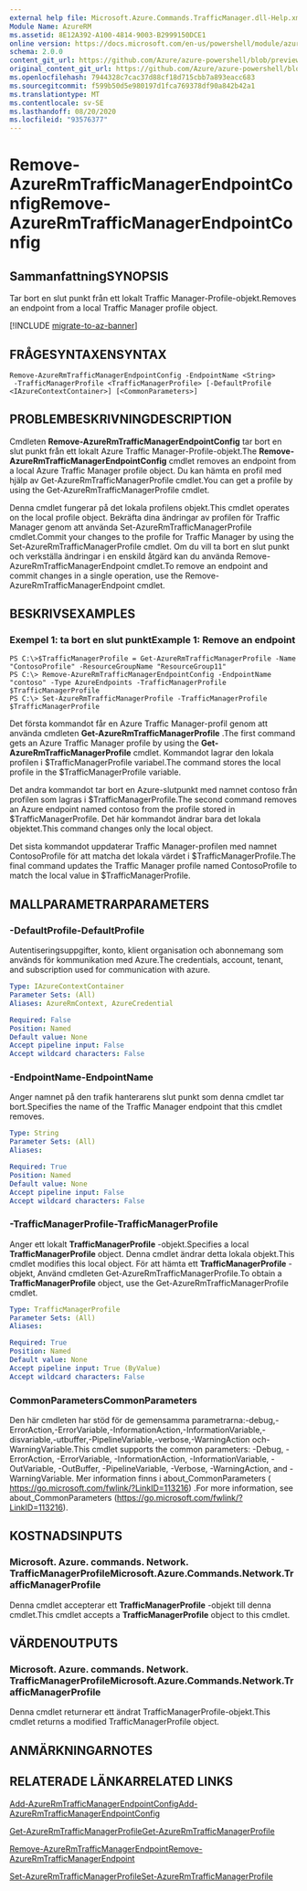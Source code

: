 ```yaml
---
external help file: Microsoft.Azure.Commands.TrafficManager.dll-Help.xml
Module Name: AzureRM
ms.assetid: 8E12A392-A100-4814-9003-B2999150DCE1
online version: https://docs.microsoft.com/en-us/powershell/module/azurerm.trafficmanager/remove-azurermtrafficmanagerendpointconfig
schema: 2.0.0
content_git_url: https://github.com/Azure/azure-powershell/blob/preview/src/ResourceManager/TrafficManager/Commands.TrafficManager2/help/Remove-AzureRmTrafficManagerEndpointConfig.md
original_content_git_url: https://github.com/Azure/azure-powershell/blob/preview/src/ResourceManager/TrafficManager/Commands.TrafficManager2/help/Remove-AzureRmTrafficManagerEndpointConfig.md
ms.openlocfilehash: 7944328c7cac37d88cf18d715cbb7a893eacc683
ms.sourcegitcommit: f599b50d5e980197d1fca769378df90a842b42a1
ms.translationtype: MT
ms.contentlocale: sv-SE
ms.lasthandoff: 08/20/2020
ms.locfileid: "93576377"
---
```

# <span data-ttu-id="b5980-101">Remove-AzureRmTrafficManagerEndpointConfig</span><span class="sxs-lookup"><span data-stu-id="b5980-101">Remove-AzureRmTrafficManagerEndpointConfig</span></span>

## <span data-ttu-id="b5980-102">Sammanfattning</span><span class="sxs-lookup"><span data-stu-id="b5980-102">SYNOPSIS</span></span>
<span data-ttu-id="b5980-103">Tar bort en slut punkt från ett lokalt Traffic Manager-Profile-objekt.</span><span class="sxs-lookup"><span data-stu-id="b5980-103">Removes an endpoint from a local Traffic Manager profile object.</span></span>

[!INCLUDE [migrate-to-az-banner](../../includes/migrate-to-az-banner.md)]

## <span data-ttu-id="b5980-104">FRÅGESYNTAXEN</span><span class="sxs-lookup"><span data-stu-id="b5980-104">SYNTAX</span></span>

```
Remove-AzureRmTrafficManagerEndpointConfig -EndpointName <String>
 -TrafficManagerProfile <TrafficManagerProfile> [-DefaultProfile <IAzureContextContainer>] [<CommonParameters>]
```

## <span data-ttu-id="b5980-105">PROBLEMBESKRIVNING</span><span class="sxs-lookup"><span data-stu-id="b5980-105">DESCRIPTION</span></span>
<span data-ttu-id="b5980-106">Cmdleten **Remove-AzureRmTrafficManagerEndpointConfig** tar bort en slut punkt från ett lokalt Azure Traffic Manager-Profile-objekt.</span><span class="sxs-lookup"><span data-stu-id="b5980-106">The **Remove-AzureRmTrafficManagerEndpointConfig** cmdlet removes an endpoint from a local Azure Traffic Manager profile object.</span></span>
<span data-ttu-id="b5980-107">Du kan hämta en profil med hjälp av Get-AzureRmTrafficManagerProfile cmdlet.</span><span class="sxs-lookup"><span data-stu-id="b5980-107">You can get a profile by using the Get-AzureRmTrafficManagerProfile cmdlet.</span></span>

<span data-ttu-id="b5980-108">Denna cmdlet fungerar på det lokala profilens objekt.</span><span class="sxs-lookup"><span data-stu-id="b5980-108">This cmdlet operates on the local profile object.</span></span>
<span data-ttu-id="b5980-109">Bekräfta dina ändringar av profilen för Traffic Manager genom att använda Set-AzureRmTrafficManagerProfile cmdlet.</span><span class="sxs-lookup"><span data-stu-id="b5980-109">Commit your changes to the profile for Traffic Manager by using the Set-AzureRmTrafficManagerProfile cmdlet.</span></span>
<span data-ttu-id="b5980-110">Om du vill ta bort en slut punkt och verkställa ändringar i en enskild åtgärd kan du använda Remove-AzureRmTrafficManagerEndpoint cmdlet.</span><span class="sxs-lookup"><span data-stu-id="b5980-110">To remove an endpoint and commit changes in a single operation, use the Remove-AzureRmTrafficManagerEndpoint cmdlet.</span></span>

## <span data-ttu-id="b5980-111">BESKRIVS</span><span class="sxs-lookup"><span data-stu-id="b5980-111">EXAMPLES</span></span>

### <span data-ttu-id="b5980-112">Exempel 1: ta bort en slut punkt</span><span class="sxs-lookup"><span data-stu-id="b5980-112">Example 1: Remove an endpoint</span></span>
```
PS C:\>$TrafficManagerProfile = Get-AzureRmTrafficManagerProfile -Name "ContosoProfile" -ResourceGroupName "ResourceGroup11"
PS C:\> Remove-AzureRmTrafficManagerEndpointConfig -EndpointName "contoso" -Type AzureEndpoints -TrafficManagerProfile $TrafficManagerProfile 
PS C:\> Set-AzureRmTrafficManagerProfile -TrafficManagerProfile $TrafficManagerProfile
```

<span data-ttu-id="b5980-113">Det första kommandot får en Azure Traffic Manager-profil genom att använda cmdleten **Get-AzureRmTrafficManagerProfile** .</span><span class="sxs-lookup"><span data-stu-id="b5980-113">The first command gets an Azure Traffic Manager profile by using the **Get-AzureRmTrafficManagerProfile** cmdlet.</span></span>
<span data-ttu-id="b5980-114">Kommandot lagrar den lokala profilen i $TrafficManagerProfile variabel.</span><span class="sxs-lookup"><span data-stu-id="b5980-114">The command stores the local profile in the $TrafficManagerProfile variable.</span></span>

<span data-ttu-id="b5980-115">Det andra kommandot tar bort en Azure-slutpunkt med namnet contoso från profilen som lagras i $TrafficManagerProfile.</span><span class="sxs-lookup"><span data-stu-id="b5980-115">The second command removes an Azure endpoint named contoso from the profile stored in $TrafficManagerProfile.</span></span>
<span data-ttu-id="b5980-116">Det här kommandot ändrar bara det lokala objektet.</span><span class="sxs-lookup"><span data-stu-id="b5980-116">This command changes only the local object.</span></span>

<span data-ttu-id="b5980-117">Det sista kommandot uppdaterar Traffic Manager-profilen med namnet ContosoProfile för att matcha det lokala värdet i $TrafficManagerProfile.</span><span class="sxs-lookup"><span data-stu-id="b5980-117">The final command updates the Traffic Manager profile named ContosoProfile to match the local value in $TrafficManagerProfile.</span></span>

## <span data-ttu-id="b5980-118">MALLPARAMETRAR</span><span class="sxs-lookup"><span data-stu-id="b5980-118">PARAMETERS</span></span>

### <span data-ttu-id="b5980-119">-DefaultProfile</span><span class="sxs-lookup"><span data-stu-id="b5980-119">-DefaultProfile</span></span>
<span data-ttu-id="b5980-120">Autentiseringsuppgifter, konto, klient organisation och abonnemang som används för kommunikation med Azure.</span><span class="sxs-lookup"><span data-stu-id="b5980-120">The credentials, account, tenant, and subscription used for communication with azure.</span></span>

```yaml
Type: IAzureContextContainer
Parameter Sets: (All)
Aliases: AzureRmContext, AzureCredential

Required: False
Position: Named
Default value: None
Accept pipeline input: False
Accept wildcard characters: False
```

### <span data-ttu-id="b5980-121">-EndpointName</span><span class="sxs-lookup"><span data-stu-id="b5980-121">-EndpointName</span></span>
<span data-ttu-id="b5980-122">Anger namnet på den trafik hanterarens slut punkt som denna cmdlet tar bort.</span><span class="sxs-lookup"><span data-stu-id="b5980-122">Specifies the name of the Traffic Manager endpoint that this cmdlet removes.</span></span>

```yaml
Type: String
Parameter Sets: (All)
Aliases: 

Required: True
Position: Named
Default value: None
Accept pipeline input: False
Accept wildcard characters: False
```

### <span data-ttu-id="b5980-123">-TrafficManagerProfile</span><span class="sxs-lookup"><span data-stu-id="b5980-123">-TrafficManagerProfile</span></span>
<span data-ttu-id="b5980-124">Anger ett lokalt **TrafficManagerProfile** -objekt.</span><span class="sxs-lookup"><span data-stu-id="b5980-124">Specifies a local **TrafficManagerProfile** object.</span></span>
<span data-ttu-id="b5980-125">Denna cmdlet ändrar detta lokala objekt.</span><span class="sxs-lookup"><span data-stu-id="b5980-125">This cmdlet modifies this local object.</span></span>
<span data-ttu-id="b5980-126">För att hämta ett **TrafficManagerProfile** -objekt, Använd cmdleten Get-AzureRmTrafficManagerProfile.</span><span class="sxs-lookup"><span data-stu-id="b5980-126">To obtain a **TrafficManagerProfile** object, use the Get-AzureRmTrafficManagerProfile cmdlet.</span></span>

```yaml
Type: TrafficManagerProfile
Parameter Sets: (All)
Aliases: 

Required: True
Position: Named
Default value: None
Accept pipeline input: True (ByValue)
Accept wildcard characters: False
```

### <span data-ttu-id="b5980-127">CommonParameters</span><span class="sxs-lookup"><span data-stu-id="b5980-127">CommonParameters</span></span>
<span data-ttu-id="b5980-128">Den här cmdleten har stöd för de gemensamma parametrarna:-debug,-ErrorAction,-ErrorVariable,-InformationAction,-InformationVariable,-disvariable,-utbuffer,-PipelineVariable,-verbose,-WarningAction och-WarningVariable.</span><span class="sxs-lookup"><span data-stu-id="b5980-128">This cmdlet supports the common parameters: -Debug, -ErrorAction, -ErrorVariable, -InformationAction, -InformationVariable, -OutVariable, -OutBuffer, -PipelineVariable, -Verbose, -WarningAction, and -WarningVariable.</span></span> <span data-ttu-id="b5980-129">Mer information finns i about_CommonParameters ( https://go.microsoft.com/fwlink/?LinkID=113216) .</span><span class="sxs-lookup"><span data-stu-id="b5980-129">For more information, see about_CommonParameters (https://go.microsoft.com/fwlink/?LinkID=113216).</span></span>

## <span data-ttu-id="b5980-130">KOSTNADS</span><span class="sxs-lookup"><span data-stu-id="b5980-130">INPUTS</span></span>

### <span data-ttu-id="b5980-131">Microsoft. Azure. commands. Network. TrafficManagerProfile</span><span class="sxs-lookup"><span data-stu-id="b5980-131">Microsoft.Azure.Commands.Network.TrafficManagerProfile</span></span>
<span data-ttu-id="b5980-132">Denna cmdlet accepterar ett **TrafficManagerProfile** -objekt till denna cmdlet.</span><span class="sxs-lookup"><span data-stu-id="b5980-132">This cmdlet accepts a **TrafficManagerProfile** object to this cmdlet.</span></span>

## <span data-ttu-id="b5980-133">VÄRDEN</span><span class="sxs-lookup"><span data-stu-id="b5980-133">OUTPUTS</span></span>

### <span data-ttu-id="b5980-134">Microsoft. Azure. commands. Network. TrafficManagerProfile</span><span class="sxs-lookup"><span data-stu-id="b5980-134">Microsoft.Azure.Commands.Network.TrafficManagerProfile</span></span>
<span data-ttu-id="b5980-135">Denna cmdlet returnerar ett ändrat TrafficManagerProfile-objekt.</span><span class="sxs-lookup"><span data-stu-id="b5980-135">This cmdlet returns a modified TrafficManagerProfile object.</span></span>

## <span data-ttu-id="b5980-136">ANMÄRKNINGAR</span><span class="sxs-lookup"><span data-stu-id="b5980-136">NOTES</span></span>

## <span data-ttu-id="b5980-137">RELATERADE LÄNKAR</span><span class="sxs-lookup"><span data-stu-id="b5980-137">RELATED LINKS</span></span>

[<span data-ttu-id="b5980-138">Add-AzureRmTrafficManagerEndpointConfig</span><span class="sxs-lookup"><span data-stu-id="b5980-138">Add-AzureRmTrafficManagerEndpointConfig</span></span>](./Add-AzureRmTrafficManagerEndpointConfig.md)

[<span data-ttu-id="b5980-139">Get-AzureRmTrafficManagerProfile</span><span class="sxs-lookup"><span data-stu-id="b5980-139">Get-AzureRmTrafficManagerProfile</span></span>](./Get-AzureRmTrafficManagerProfile.md)

[<span data-ttu-id="b5980-140">Remove-AzureRmTrafficManagerEndpoint</span><span class="sxs-lookup"><span data-stu-id="b5980-140">Remove-AzureRmTrafficManagerEndpoint</span></span>](./Remove-AzureRmTrafficManagerEndpoint.md)

[<span data-ttu-id="b5980-141">Set-AzureRmTrafficManagerProfile</span><span class="sxs-lookup"><span data-stu-id="b5980-141">Set-AzureRmTrafficManagerProfile</span></span>](./Set-AzureRmTrafficManagerProfile.md)



